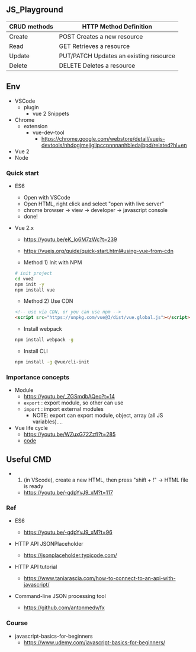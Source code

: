 ## JS_Playground

CRUD methods | HTTP Method	Definition 
------------ | -------------
Create	|  POST	Creates a new resource
Read	|  GET Retrieves a resource
Update	|  PUT/PATCH Updates an existing resource
Delete	|  DELETE Deletes a resource


## Env
- VSCode
	- plugin
		- vue 2 Snippets
- Chrome
	- extension
		- vue-dev-tool
			- https://chrome.google.com/webstore/detail/vuejs-devtools/nhdogjmejiglipccpnnnanhbledajbpd/related?hl=en
- Vue 2
- Node

### Quick start
- ES6
	- Open with VSCode
	- Open HTML, right click and select "open with live server"
	- chrome browser -> view -> developer -> javascript console
	- done!

- Vue 2.x
	- https://youtu.be/eK_lo6M7zWc?t=239
	- https://vuejs.org/guide/quick-start.html#using-vue-from-cdn

	- Method 1) Init with NPM
	```bash
	# init project
	cd vue2
	npm init -y  
	npm install vue      
	```

	- Method 2) Use CDN
	```html
	<!-- use via CDN, or you can use npm -->
	<script src="https://unpkg.com/vue@3/dist/vue.global.js"></script>
	```

	- Install webpack
	```bash
	npm install webpack -g
	```

	- Install CLI
	```bash
	npm install -g @vue/cli-init
	```

### Importance concepts
- Module
	- https://youtu.be/_ZGSmdbAQeo?t=14
	- `export` : export module, so other can use
	- `import` : import external modules
		- NOTE: export can export module, object, array (all JS variables)....
- Vue life cycle
	- https://youtu.be/WZuxG72ZzfI?t=285
	- [code](https://github.com/yennanliu/JS_Playground/blob/master/ref_project/vue2/4%E3%80%81%E7%94%9F%E5%91%BD%E5%91%A8%E6%9C%9F%E9%92%A9%E5%AD%90%E5%87%BD%E6%95%B0/1%E3%80%81%E7%94%9F%E5%91%BD%E5%91%A8%E6%9C%9F.html)

## Useful CMD
- 1) (in VScode), create a new HTML, then press "shift + !" -> HTML file is ready
	- https://youtu.be/-qdpYvJ9_xM?t=117

### Ref
- ES6
	- https://youtu.be/-qdpYvJ9_xM?t=96

- HTTP API JSONPlaceholder
	- https://jsonplaceholder.typicode.com/
- HTTP API tutorial
	- https://www.taniarascia.com/how-to-connect-to-an-api-with-javascript/
- Command-line JSON processing tool
	- https://github.com/antonmedv/fx

### Course 
- javascript-basics-for-beginners
	- https://www.udemy.com/javascript-basics-for-beginners/
